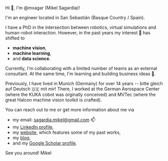Hi 👋, I'm @mxagar (Mikel Sagardia)!

I'm an engineer located in San Sebastián (Basque Country / Spain).

I have a PhD in the intersection between robotics, virtual simulations and human-robot interaction. However, in the past years my interest 👀 has shifted to

- **machine vision**,
- **machine learning**,
- and **data science**.

Currently, I'm collaborating with a limited number of teams as an external consultant. At the same time, I'm learning and building business ideas 🌱.

Previously, I have lived in Munich (Germany) for over 14 years -- bitte gleich auf Deutsch 🇩🇪 mit mir! There, I worked at the German Aerospace Center (where the KUKA cobot was orginally conceived) and MVTec (where the great Halcon machine vision toolkit is crafted).

You can reach out to me or get more information about me via 

- my email: sagardia.mikel@gmail.com 📫
- my [LinkedIn profile](https://www.linkedin.com/in/mikel-sagardia/),
- my [website](https://github.com/mxagar), which features some of my past works,
- my [blog](https://github.com/mxagar),
- and my [Google Scholar profile](https://scholar.google.com/citations?user=DAP30jYAAAAJ).

See you around!
Mikel
